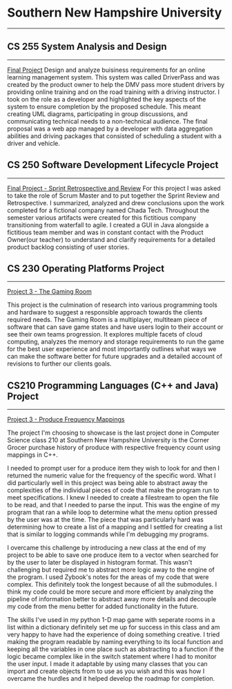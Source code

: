 # Southern New Hampshire University  
---  
## CS 255 System Analysis and Design
--- 
[Final Project](https://github.com/uturuncuayaku/SNHU-Portfolio/tree/main/DriverPass%20System%20Design)
Design and analyze buisiness requirements for an online learning management system. This system was called DriverPass and was created by the product owner to help the DMV pass more student drivers by providing online training and on the road training with a driving instructor. I took on the role as a developer and highlighted the key aspects of the system to ensure completion by the proposed schedule. This meant creating UML diagrams, participating in group discussions, and communicating technical needs to a non-technical audience. The final proposal was a web app managed by a developer with data aggregation abilities and driving packages that consisted of scheduling a student with a driver and vehicle. 

## CS 250 Software Development Lifecycle Project 
--- 

[Final Project - Sprint Retrospective and Review](https://github.com/uturuncuayaku/SNHU-Portfolio/tree/main/Sprint%20Retrospective%20and%20Review)
For this project I was asked to take the role of Scrum Master and to put together the Sprint Review and Retrospective. I summarized, analyzed and drew conclusions upon the work completed for a fictional company named Chada Tech. Throughout the semester various artifacts were created for this fictitious company transitioning from waterfall to agile. I created a GUI in Java alongside a fictitious team member and was in constant contact with the Product Owner(our teacher) to understand and clarify requirements for a detailed product backlog consisting of user stories. 

## CS 230 Operating Platforms Project 
--- 

[Project 3 - The Gaming Room ](https://github.com/uturuncuayaku/snhu-portfolio/tree/main/The%20Gaming%20Room)  


This project is the culmination of research into various programming tools and hardware to suggest a responsible approach towards the clients required needs. The Gaming Room is a multiplayer, multiteam piece of software that can save game states and have users login to their account or see their own teams progression. It explores multiple facets of cloud computing, analyzes the memory and storage requirements to run the game for the best user experience and most importantly outlines what ways we can make the software better for future upgrades and a detailed account of revisions to further our clients goals.

## CS210 Programming Languages (C++ and Java) Project
--- 

[Project 3 - Produce Frequency Mappings](https://github.com/uturuncuayaku/snhu-portfolio/tree/main/Corner-Grocer-Produce)  


  The project I'm choosing to showcase is the last project done in Computer Science class 210 at Southern New Hampshire University is the Corner Grocer purchase history of produce with respective frequency count using mappings in C++. 
  
  I needed to prompt user for a produce item they wish to look for and then I returned the numeric value for the frequency of the specific word. What I did particularly well in this project was being able to abstract away the complexities of the individual pieces of code that make the program run to meet specifications. I knew I needed to create a filestream to open the file to be read, and that I needed to parse the input. This was the engine of my program that ran a while loop to determine what the menu option pressed by the user was at the time. The piece that was particularly hard was determining how to create a list of a mapping and I settled for creating a list that is similar to logging commands while I'm debugging my programs. 
   
   I overcame this challenge by introducing a new class at the end of my project to be able to save one produce item to a vector when searched for by the user to later be displayed in histogram format. This wasn't challenging but required me to abstract more logic away to the engine of the program. I used Zybook's notes for the areas of my code that were complex. This definitely took the longest because of all the submodules. I think my code could be more secure and more efficient by analyzing the pipeline of information better to abstract away more details and decouple my code from the menu better for added functionality in the future.
   
   The skills I've used in my python 1-D map game with seperate rooms in a list within a dictionary definitely set me up for success in this class and am very happy to have had the experience of doing something creative. I tried making the program readable by naming everything to its local function and keeping all the variables in one place such as abstracting to a function if the logic became complex like in the switch statement where I had to monitor the user input. I made it adaptable by using many classes that you can import and create objects from to use as you wish and this was how I overcame the hurdles and it helped develop the roadmap for completion.
